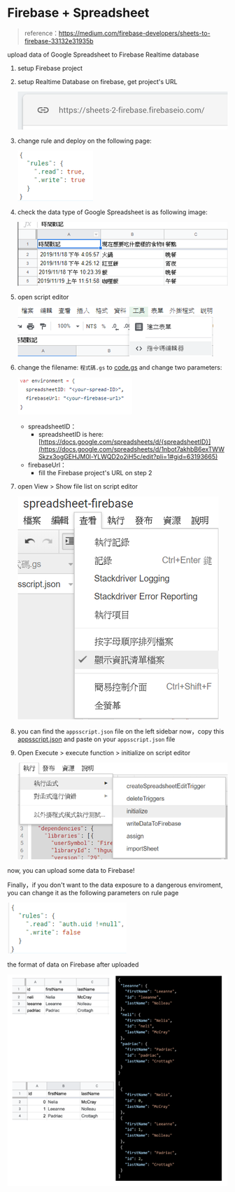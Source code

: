 # Firebase + Spreadsheet

> reference：https://medium.com/firebase-developers/sheets-to-firebase-33132e31935b

upload data of Google Spreadsheet to Firebase Realtime database

1. setup Firebase project
2. setup Realtime Database on firebase, get project's URL

    ![img/Untitled.png](img/Untitled.png)

3. change rule and deploy on the following page:

    ![img/Untitled%201.png](img/Untitled%201.png)

4. check the data type of Google Spreadsheet is as following image:

    ![img/Untitled%202.png](img/Untitled%202.png)

5. open script editor

    ![img/Untitled%203.png](img/Untitled%203.png)

6. change the filename: `程式碼.gs` to [code.gs](https://github.com/darkfanxing/connect-spreadsheet-to-firebase/blob/master/code.gs) and change two parameters:

    ![img/Untitled%204.png](img/Untitled%204.png)

    - spreadsheetID：
        - spreadsheetID is here: [https://docs.google.com/spreadsheets/d/{spreadsheetID}](https://docs.google.com/spreadsheets/d/1nbot7akhbB6exTWWSkzx3ogGEHJM0l-YLWQD2o2iH5c/edit?pli=1#gid=63193665)<your-spreadsheet-id>
    - firebaseUrl：
        - fill the Firebase project's URL on step 2

7. open View > Show file list on script editor

    ![img/Untitled%205.png](img/Untitled%205.png)

8. you can find the `appsscript.json` file on the left sidebar now，copy this [appsscript.json](https://github.com/darkfanxing/connect-spreadsheet-to-firebase/blob/master/appsscript.json) and paste on your `appsscript.json` file
9. Open Execute > execute function > initialize on script editor

    ![img/Untitled%206.png](img/Untitled%206.png)
    
now, you can upload some data to Firebase!

Finally，if you don't want to the data exposure to a dangerous enviroment, you can change it as the following parameters on rule page

![img/Untitled%207.png](img/Untitled%207.png)

the format of data on Firebase after uploaded

![img/Untitled%208.png](img/Untitled%208.png)
